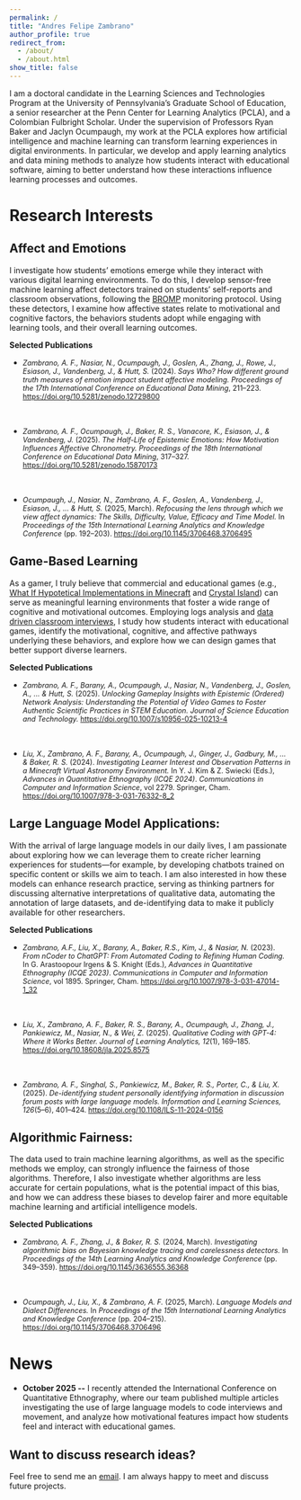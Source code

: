 ```yaml
---
permalink: /
title: "Andres Felipe Zambrano"
author_profile: true
redirect_from: 
  - /about/
  - /about.html
show_title: false
---
```


I am a doctoral candidate in the Learning Sciences and Technologies Program at the University of Pennsylvania’s Graduate School of Education, a senior researcher at the Penn Center for Learning Analytics (PCLA), and a Colombian Fulbright Scholar. Under the supervision of Professors Ryan Baker and Jaclyn Ocumpaugh, my work at the PCLA explores how artificial intelligence and machine learning can transform learning experiences in digital environments. In particular, we develop and apply learning analytics and data mining methods to analyze how students interact with educational software, aiming to better understand how these interactions influence learning processes and outcomes.

Research Interests
======

Affect and Emotions
---
I investigate how students’ emotions emerge while they interact with various digital learning environments. To do this, I develop sensor-free machine learning affect detectors trained on students’ self-reports and classroom observations, following the [BROMP](https://learninganalytics.upenn.edu/ryanbaker/bromp.html) monitoring protocol. Using these detectors, I examine how affective states relate to motivational and cognitive factors, the behaviors students adopt while engaging with learning tools, and their overall learning outcomes.

**Selected Publications**<br>
- <span style="font-size: 0.9em;">
  <i>Zambrano, A. F., Nasiar, N., Ocumpaugh, J., Goslen, A., Zhang, J., Rowe, J., Esiason, J., Vandenberg, J., & Hutt, S.</i> (2024). 
  <i>Says Who? How different ground truth measures of emotion impact student affective modeling.</i> 
  <i>Proceedings of the 17th International Conference on Educational Data Mining</i>, 211–223. 
  <a href="https://doi.org/10.5281/zenodo.12729800">https://doi.org/10.5281/zenodo.12729800</a>
</span><br>
- <span style="font-size: 0.9em;">
  <i>Zambrano, A. F., Ocumpaugh, J., Baker, R. S., Vanacore, K., Esiason, J., & Vandenberg, J.</i> (2025). 
  <i>The Half-Life of Epistemic Emotions: How Motivation Influences Affective Chronometry.</i> 
  <i>Proceedings of the 18th International Conference on Educational Data Mining</i>, 317–327. 
  <a href="https://doi.org/10.5281/zenodo.15870173">https://doi.org/10.5281/zenodo.15870173</a>
</span><br>
- <span style="font-size: 0.9em;">
  <i>Ocumpaugh, J., Nasiar, N., Zambrano, A. F., Goslen, A., Vandenberg, J., Esiason, J., ... & Hutt, S.</i> (2025, March). 
  <i>Refocusing the lens through which we view affect dynamics: The Skills, Difficulty, Value, Efficacy and Time Model.</i> 
  In <i>Proceedings of the 15th International Learning Analytics and Knowledge Conference</i> (pp. 192–203). 
  <a href="https://doi.org/10.1145/3706468.3706495">https://doi.org/10.1145/3706468.3706495</a>
</span>

Game-Based Learning
---
As a gamer, I truly believe that commercial and educational games (e.g., [What If Hypotetical Implementations in Minecraft](https://whimcproject.web.illinois.edu/) and [Crystal Island](https://sites.google.com/ncsu.edu/intellimedia-crystalisland/)) can serve as meaningful learning environments that foster a wide range of cognitive and motivational outcomes. Employing logs analysis and [data driven classroom interviews](https://drive.google.com/file/d/1Zg5RIADbkQ_phBFiqjduNjx6R70q5fgL/view), I study how students interact with educational games, identify the motivational, cognitive, and affective pathways underlying these behaviors, and explore how we can design games that better support diverse learners.

**Selected Publications**<br>
- <span style="font-size: 0.9em;">
  <i>Zambrano, A. F., Barany, A., Ocumpaugh, J., Nasiar, N., Vandenberg, J., Goslen, A., ... & Hutt, S.</i> (2025). 
  <i>Unlocking Gameplay Insights with Epistemic (Ordered) Network Analysis: Understanding the Potential of Video Games to Foster Authentic Scientific Practices in STEM   Education.</i> 
  <i>Journal of Science Education and Technology.</i> 
  <a href="https://doi.org/10.1007/s10956-025-10213-4">https://doi.org/10.1007/s10956-025-10213-4</a>
</span><br>
- <span style="font-size: 0.9em;">
  <i>Liu, X., Zambrano, A. F., Barany, A., Ocumpaugh, J., Ginger, J., Gadbury, M., ... & Baker, R. S.</i> (2024). 
  <i>Investigating Learner Interest and Observation Patterns in a Minecraft Virtual Astronomy Environment.</i> 
  In Y. J. Kim & Z. Swiecki (Eds.), <i>Advances in Quantitative Ethnography (ICQE 2024)</i>. 
  <i>Communications in Computer and Information Science</i>, vol 2279. Springer, Cham. 
  <a href="https://doi.org/10.1007/978-3-031-76332-8_2">https://doi.org/10.1007/978-3-031-76332-8_2</a>
</span>

Large Language Model Applications:
---
With the arrival of large language models in our daily lives, I am passionate about exploring how we can leverage them to create richer learning experiences for students—for example, by developing chatbots trained on specific content or skills we aim to teach. I am also interested in how these models can enhance research practice, serving as thinking partners for discussing alternative interpretations of qualitative data, automating the annotation of large datasets, and de-identifying data to make it publicly available for other researchers.

**Selected Publications**<br>
- <span style="font-size: 0.9em;">
  <i>Zambrano, A.F., Liu, X., Barany, A., Baker, R.S., Kim, J., & Nasiar, N.</i> (2023). 
  <i>From nCoder to ChatGPT: From Automated Coding to Refining Human Coding.</i> 
  In G. Arastoopour Irgens & S. Knight (Eds.), <i>Advances in Quantitative Ethnography (ICQE 2023)</i>. 
  <i>Communications in Computer and Information Science</i>, vol 1895. Springer, Cham. 
  <a href="https://doi.org/10.1007/978-3-031-47014-1_32">https://doi.org/10.1007/978-3-031-47014-1_32</a>
</span><br>
- <span style="font-size: 0.9em;">
  <i>Liu, X., Zambrano, A. F., Baker, R. S., Barany, A., Ocumpaugh, J., Zhang, J., Pankiewicz, M., Nasiar, N., & Wei, Z.</i> (2025). 
  <i>Qualitative Coding with GPT-4: Where it Works Better.</i> 
  <i>Journal of Learning Analytics, 12</i>(1), 169–185. 
  <a href="https://doi.org/10.18608/jla.2025.8575">https://doi.org/10.18608/jla.2025.8575</a>
</span><br>
- <span style="font-size: 0.9em;">
  <i>Zambrano, A. F., Singhal, S., Pankiewicz, M., Baker, R. S., Porter, C., & Liu, X.</i> (2025). 
  <i>De-identifying student personally identifying information in discussion forum posts with large language models.</i> 
  <i>Information and Learning Sciences, 126</i>(5–6), 401–424. 
  <a href="https://doi.org/10.1108/ILS-11-2024-0156">https://doi.org/10.1108/ILS-11-2024-0156</a>
</span>

Algorithmic Fairness:
---
The data used to train machine learning algorithms, as well as the specific methods we employ, can strongly influence the fairness of those algorithms. Therefore, I also investigate whether algorithms are less accurate for certain populations, what is the potential impact of this bias, and how we can address these biases to develop fairer and more equitable machine learning and artificial intelligence models.

**Selected Publications**<br>
- <span style="font-size: 0.9em;">
  <i>Zambrano, A. F., Zhang, J., & Baker, R. S.</i> (2024, March). 
  <i>Investigating algorithmic bias on Bayesian knowledge tracing and carelessness detectors.</i> 
  In <i>Proceedings of the 14th Learning Analytics and Knowledge Conference</i> (pp. 349–359). 
  <a href="https://doi.org/10.1145/3636555.36368">https://doi.org/10.1145/3636555.36368</a>
</span><br>
- <span style="font-size: 0.9em;">
  <i>Ocumpaugh, J., Liu, X., & Zambrano, A. F.</i> (2025, March). 
  <i>Language Models and Dialect Differences.</i> 
  In <i>Proceedings of the 15th International Learning Analytics and Knowledge Conference</i> (pp. 204–215). 
  <a href="https://doi.org/10.1145/3706468.3706496">https://doi.org/10.1145/3706468.3706496</a>
</span>

News
======
- **October 2025 --** I recently attended the International Conference on Quantitative Ethnography, where our team published multiple articles investigating the use of large language models to code interviews and movement, and analyze how motivational features impact how students feel and interact with educational games.

Want to discuss research ideas?
------
Feel free to send me an [email](mailto:afzambrano97@gmail.com). I am always happy to meet and discuss future projects.
